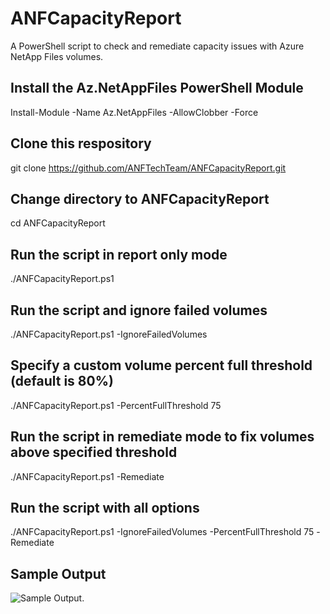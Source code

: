 # ANFCapacityReport
A PowerShell script to check and remediate capacity issues with Azure NetApp Files volumes.

## Install the Az.NetAppFiles PowerShell Module
Install-Module -Name Az.NetAppFiles -AllowClobber -Force

## Clone this respository
git clone https://github.com/ANFTechTeam/ANFCapacityReport.git

## Change directory to ANFCapacityReport
cd ANFCapacityReport

## Run the script in report only mode
./ANFCapacityReport.ps1

## Run the script and ignore failed volumes
./ANFCapacityReport.ps1 -IgnoreFailedVolumes

## Specify a custom volume percent full threshold (default is 80%)
./ANFCapacityReport.ps1 -PercentFullThreshold 75

## Run the script in remediate mode to fix volumes above specified threshold
./ANFCapacityReport.ps1 -Remediate

## Run the script with all options
./ANFCapacityReport.ps1 -IgnoreFailedVolumes -PercentFullThreshold 75 -Remediate

## Sample Output
![Sample Output](../img/../ANFCapacityReport/img/reportonly.png).